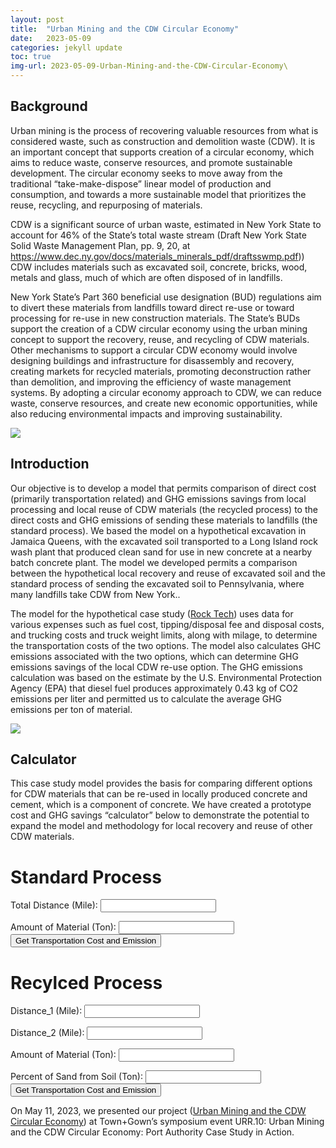 ```yaml
---
layout: post
title:  "Urban Mining and the CDW Circular Economy"
date:   2023-05-09
categories: jekyll update
toc: true
img-url: 2023-05-09-Urban-Mining-and-the-CDW-Circular-Economy\
---
```


## Background

Urban mining is the process of recovering valuable resources from what is considered waste, such as construction and demolition waste (CDW). It is an important concept that supports creation of a circular economy, which aims to reduce waste, conserve resources, and promote sustainable development. The circular economy seeks to move away from the traditional “take-make-dispose” linear model of production and consumption, and towards a more sustainable model that prioritizes the reuse, recycling, and repurposing of materials.

CDW is a significant source of urban waste, estimated in New York State to account for 46% of the State’s total waste stream (Draft New York State Solid Waste Management Plan, pp. 9, 20, at <a href="https://www.dec.ny.gov/docs/materials_minerals_pdf/draftsswmp.pdf">https://www.dec.ny.gov/docs/materials_minerals_pdf/draftsswmp.pdf)</a>) CDW includes materials such as excavated soil, concrete, bricks, wood, metals and
glass, much of which are often disposed of in landfills.

New York State’s Part 360 beneficial use designation (BUD) regulations aim to divert these materials from landfills toward direct re-use or toward processing for re-use in new construction materials. The State’s BUDs support the creation of a CDW circular economy using the urban mining concept to support the recovery, reuse, and recycling of CDW materials. Other mechanisms to support a circular CDW economy would involve designing buildings and infrastructure for disassembly and recovery, creating markets for recycled materials, promoting deconstruction rather than demolition, and improving the efficiency of waste management systems. By adopting a circular economy approach to CDW, we can reduce waste, conserve resources, and create new economic opportunities, while also reducing environmental impacts and improving sustainability.

<div class="blog-only-image" style="margin-bottom: 20px;">
    <img src="{{ site.blog-img-url }}{{ page.img-url }}Constructions.png">
</div>


## Introduction


Our objective is to develop a model that permits comparison of direct cost (primarily transportation related) and GHG emissions savings from local processing and local reuse of CDW materials (the recycled process) to the direct costs and GHG emissions of sending these materials to landfills (the standard process). We based the model on a hypothetical excavation in Jamaica Queens, with the excavated soil transported to a Long Island rock wash plant that produced clean sand for use in new concrete at a nearby batch concrete plant. The model we developed permits a comparison between the hypothetical local recovery and reuse of excavated soil and the standard process of sending the excavated soil to Pennsylvania, where many landfills take CDW from New
York..

The model for the hypothetical case study (<a href="https://docs.google.com/spreadsheets/d/1439GZQQ7Zko0tlztk9GlA12wQrmT_APnIGqUQmlOEc4/edit#gid=416468233">Rock Tech</a>) uses data for various expenses such as fuel cost, tipping/disposal fee and disposal costs, and trucking costs and truck weight limits, along with milage, to determine the transportation costs of the two options. The model also calculates GHC emissions associated with the two options, which can determine GHG emissions savings of the local CDW re-use option. The GHG emissions calculation was based on the estimate by the U.S. Environmental Protection Agency (EPA) that diesel fuel produces approximately 0.43 kg of CO2 emissions per liter and permitted us to calculate the average GHG emissions per ton of material.

<div class="blog-only-image" style="margin-bottom: 20px;">
    <img src="{{ site.blog-img-url }}{{ page.img-url }}Truck.png">
</div>


## Calculator

This case study model provides the basis for comparing different options for CDW
materials that can be re-used in locally produced concrete and cement, which is a
component of concrete. We have created a prototype cost and GHG savings
“calculator” below to demonstrate the potential to expand the model and methodology for local recovery and reuse of other CDW materials.

# Standard Process

<label for="input-box-dis">Total Distance (Mile):</label>
<input type="text" id="input-box-dis" name="number">
<!-- <button onclick="calculate_std_process()">Transp Cost-Standard Process</button>  -->

<label for="input-box-amt">Amount of Material (Ton):</label>
<input type="text" id="input-box-amt" name="number">
<button onclick="calculate_std_process()">Get Transportation Cost and Emission</button>

<p id="result_emission_standard"></p>
<p id="result_avg_cost_standard"></p>

<script>
  function calculate_std_process() {
    // Get a reference to the input box
    const inputBox1 = document.getElementById("input-box-dis");
    const inputBox2 = document.getElementById("input-box-amt");

    // Retrieve the value of the input box
    const dis = inputBox1.value;
    const amt = inputBox2.value;

    // Process the input using a formula
    const transp_cost_standard = (dis/4*3.4*Math.ceil(amt/22,0)+amt*44+Math.ceil(amt/22,0)*(dis/30)*100)/amt;
    // const avg_transp_cost_standard = total_transp_cost_standard/amt;
    const emission_standard = (Math.ceil(amt/22,0)*dis/4*1.62772)/amt
    // const emission_standard = dis/3.5*3.4*Math.ceil(amt/40,0)+amt*10+Math.ceil(amt/40,0)*dis/25*100;
    // const avg_total_transp_cost_recycled = total_transp_cost_recycled/amt

    // Output the result to the user

    const result_total_cost_standard = document.getElementById("result_avg_cost_standard");
    result_total_cost_standard.textContent = `The average transportation cost per ton of material in standard process will cost $${transp_cost_standard}.`;
    
    const result_total_cost_recycled = document.getElementById("result_emission_standard");
    result_total_cost_recycled.textContent = `The average GHG emission per ton of material in standard process is ${emission_standard} Kg.`;
  }

</script>

# Recylced Process

<label for="input-box-dis1">Distance_1 (Mile):</label>
<input type="text" id="input-box-dis1" name="number">

<label for="input-box-dis2">Distance_2 (Mile):</label>
<input type="text" id="input-box-dis2" name="number">

<label for="input-box-total_amt">Amount of Material (Ton):</label>
<input type="text" id="input-box-total_amt" name="number">

<label for="input-box-p"> Percent of Sand from Soil (Ton):</label>
<input type="text" id="input-box-p" name="number">
<button onclick="calculate_recycled_process()">Get Transportation Cost and Emission</button>

<p id="result_avg_cost_recycled"></p>
<p id="result_emission_recycled"></p>

<script>
  function calculate_recycled_process() {
    // Get a reference to the input box
    const inputBox1 = document.getElementById("input-box-dis1");
    const inputBox2 = document.getElementById("input-box-dis2");
    const inputBox3 = document.getElementById("input-box-total_amt");
    const inputBox4 = document.getElementById("input-box-p");

    // Retrieve the value of the input box
    const dis1 = inputBox1.value;
    const dis2 = inputBox2.value;
    const amt = inputBox3.value;
    const p = inputBox4.value;

    // Process the input using a formula
    const transp_cost_recycled = (dis1/3.5*3.4*Math.ceil(amt/38)+amt*10+Math.ceil(amt/38)*dis1/25*100+dis2/3.5*3.4*Math.ceil(amt*p/38)+Math.ceil(amt*p/38)*dis1/25*100+amt*p*10)/amt;
    // const avg_transp_cost_standard = total_transp_cost_standard/amt;
    const emission_recycled = (Math.ceil(amt/38)*dis1/3.5*1.6277263+Math.ceil(amt*p/38)*dis2/3.5*1.6277263)/amt;
    // const avg_total_transp_cost_recycled = total_transp_cost_recycled/amt

    // Output the result to the user

    const result_emission_standard = document.getElementById("result_avg_cost_recycled");
    result_emission_standard.textContent = `The average transportation cost per ton of material in recyled process will cost $${transp_cost_recycled}.`;
    
    const result_emission_recycled = document.getElementById("result_emission_recycled");
    result_emission_recycled.textContent = `The average GHG emission per ton of material in recycled process is ${emission_recycled} Kg.`;
  }
</script>


On May 11, 2023, we presented our project (<a href="https://docs.google.com/presentation/d/1u4ESZFcWbqluNVV56ZAIvwG5yfNh3zSkRwh8YghLT-o/edit?usp=sharing">Urban Mining and the CDW Circular Economy</a>) at Town+Gown’s symposium event URR.10:
Urban Mining and the CDW Circular Economy: Port Authority Case Study in Action.
